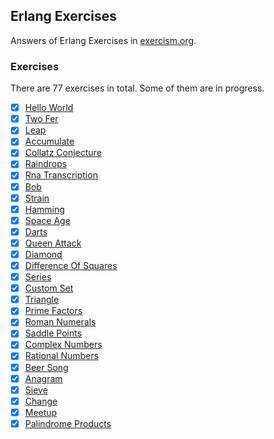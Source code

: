 ## Erlang Exercises

Answers of Erlang Exercises in [exercism.org](https://exercism.org/).

### Exercises

There are 77 exercises in total. Some of them are in progress.

- [x] [Hello World](hello_world.erl)
- [x] [Two Fer](two_fer.erl)
- [x] [Leap](leap.erl)
- [x] [Accumulate](accumulate.erl)
- [x] [Collatz Conjecture](collatz_conjecture.erl)
- [x] [Raindrops](raindrops.erl)
- [x] [Rna Transcription](rna_transcription.erl)
- [x] [Bob](bob.erl)
- [x] [Strain](strain.erl)
- [x] [Hamming](hamming.erl)
- [x] [Space Age](space_age.erl)
- [x] [Darts](darts.erl)
- [x] [Queen Attack](queen_attack.erl)
- [x] [Diamond](diamond.erl)
- [x] [Difference Of Squares](difference_of_squares.erl)
- [x] [Series](series.erl)
- [x] [Custom Set](custom_set.erl)
- [x] [Triangle](triangle.erl)
- [x] [Prime Factors](prime_factors.erl)
- [x] [Roman Numerals](roman_numerals.erl)
- [x] [Saddle Points](saddle_points.erl)
- [x] [Complex Numbers](complex_numbers.erl)
- [x] [Rational Numbers](rational_numbers.erl)
- [x] [Beer Song](beer_song.erl)
- [x] [Anagram](anagram.erl)
- [x] [Sieve](sieve.erl)
- [x] [Change](change.erl)
- [x] [Meetup](meetup.erl)
- [x] [Palindrome Products](palindrome_products.erl)
